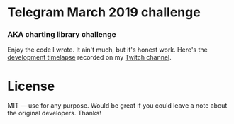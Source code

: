 # Telegram March 2019 challenge
### AKA charting library challenge
Enjoy the code I wrote. It ain't much, but it's honest work. Here's the [development timelapse](https://www.youtube.com/watch?v=1cJaAk4nJR8) recorded on my [Twitch channel](https://twitch.tv/backmeupplz).

# License
MIT — use for any purpose. Would be great if you could leave a note about the original developers. Thanks!
